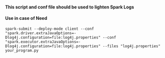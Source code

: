 #### This script and conf file should be used to lighten Spark Logs 
#### Use in case of Need

```
spark-submit --deploy-mode client --conf "spark.driver.extraJavaOptions=-Dlog4j.configuration=file:log4j.properties" --conf "spark.executor.extraJavaOptions=-Dlog4j.configuration=file:log4j.properties" --files "log4j.properties" your_program.py
```

